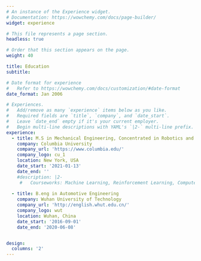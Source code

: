 ```yaml
---
# An instance of the Experience widget.
# Documentation: https://wowchemy.com/docs/page-builder/
widget: experience

# This file represents a page section.
headless: true

# Order that this section appears on the page.
weight: 40

title: Education
subtitle:

# Date format for experience
#   Refer to https://wowchemy.com/docs/customization/#date-format
date_format: Jan 2006

# Experiences.
#   Add/remove as many `experience` items below as you like.
#   Required fields are `title`, `company`, and `date_start`.
#   Leave `date_end` empty if it's your current employer.
#   Begin multi-line descriptions with YAML's `|2-` multi-line prefix.
experience:
  - title: M.S in Mechanical Engineering, Concentrated in Robotics and Control
    company: Columbia University
    company_url: 'https://www.columbia.edu/'
    company_logo: cu_1
    location: New York, USA
    date_start: '2021-01-13'
    date_end: ''
    #description: |2-
     #   Courseworks: Machine Learning, Reinforcement Learning, Computer Vision, Intro to Robotics
  
  - title: B.eng in Automotive Engineering
    company: Wuhan University of Technology
    company_url: 'http://english.whut.edu.cn/'
    company_logo: wut
    location: Wuhan, China
    date_start: '2016-09-01'
    date_end: '2020-06-08'


design:
  columns: '2'
---
```

